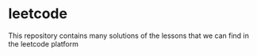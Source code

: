 # leetcode
This repository contains many solutions of the lessons that we can find in the leetcode platform
